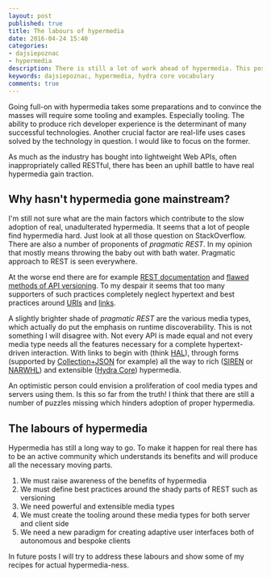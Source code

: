 ```yaml
---
layout: post
published: true
title: The labours of hypermedia
date: 2016-04-24 15:40
categories:
- dajsiepoznac
- hypermedia
description: There is still a lot of work ahead of hypermedia. This posts lists what we need to succeed with hypermedia APIs
keywords: dajsiepoznac, hypermedia, hydra core vocabulary
comments: true
---
```


Going full-on with hypermedia takes some preparations and to convince the masses will require some tooling and examples.
Especially tooling. The ability to produce rich developer experience is the determinant of many successful technologies. 
Another crucial factor are real-life uses cases solved by the technology in question. I would like to focus on the former.

As much as the industry has bought into lightweight Web APIs, often inappropriately called RESTful, there has been an uphill
battle to have real hypermedia gain traction. 

<!--more-->

## Why hasn't hypermedia gone mainstream?

I'm still not sure what are the main factors which contribute to the slow adoption of real, unadulterated hypermedia. It
seems that a lot of people find hypermedia hard. Just look at all those question on StackOverflow. There are also a number
of proponents of *pragmatic REST*. In my opinion that mostly means throwing the baby out with bath water. Pragmatic approach
to REST is seen everywhere. 

At the worse end there are for example [REST documentation](/blog/2016/03/rest-misconceptions-5) and [flawed methods of
API versioning](/blog/2016/03/rest-misconceptions-6). To my despair it seems that too many supporters of such practices
completely neglect hypertext and best practices around [URIs](/blog/2016/02/rest-misconceptions-1) and [links](/blog/2016/02/rest-misconceptions-2).

A slightly brighter shade of *pragmatic REST* are the various media types, which actually do put the emphasis on runtime
discoverability. This is not something I will disagree with. Not every API is made equal and not every media type needs
all the features necessary for a complete hypertext-driven interaction. With links to begin with (think [HAL][HAL]),
through forms (supported by [Collection+JSON][coll] for example) all the way to rich ([SIREN][SIREN] or [NARWHL][narwhl])
and extensible ([Hydra Core][hydra]) hypermedia.

An optimistic person could envision a proliferation of cool media types and servers using them. Is this so far from the
truth! I think that there are still a number of puzzles missing which hinders adoption of proper hypermedia.

## The labours of hypermedia
 
Hypermedia has still a long way to go. To make it happen for real there has to be an active community which understands
its benefits and will produce all the necessary moving parts.

1. We must raise awareness of the benefits of hypermedia
1. We must define best practices around the shady parts of REST such as versioning
1. We need powerful and extensible media types
1. We must create the tooling around these media types for both server and client side
1. We need a new paradigm for creating adaptive user interfaces both of autonomous  and bespoke clients
 
In future posts I will try to address these labours and show some of my recipes for actual hypermedia-ness.
 
[HAL]: http://stateless.co/hal_specification.html
[coll]: http://amundsen.com/media-types/collection/
[SIREN]: https://github.com/kevinswiber/siren
[narwhl]: http://www.narwhl.com/
[hydra]: http://hydra-cg.com/spec/latest/core/
[nt]: https://www.w3.org/2001/sw/RDFCore/ntriples/
[n3]: https://www.w3.org/TeamSubmission/n3/
[ld]: http://json-ld.org
[rdfxml]: https://www.w3.org/TR/2014/REC-rdf-syntax-grammar-20140225/